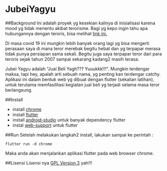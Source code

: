 # JubeiYagyu

##Background
Ini adalah proyek yg kesekian kalinya di inisialisasi karena mood yg tidak menentu akibat terorisme. Bagi yg kepo ingin tahu apa hubungannya dengan teroris, bisa melihat [link ini.](http://bit.ly/3b8ItzE)

Di masa covid 19 ini mungkin lebih banyak orang lagi yg bisa mengerti perasaan saya di mana teror merebak begitu hebat dan yg terpapar merasa tidak punya persiapan sama sekali. Begitu juga saya terpapar teror dari para teroris sejak tahun 2007 sampai sekarang kadang2 masih terasa.

Jubei Yagyu adalah "Jual Beli Yagh??? Yuuukkk!!!". Mungkin terdengar maksa, tapi hey, apalah arti sebuah nama, yg penting kan terdengar catchy. Aplikasi ini dalam bentuk web yg dibuat dengan flutter (sekalian latihan), untuk terutama memfasilitasi kegiatan jual beli yg terjadi selama masa teror berlangsung.

##Install
* install [chrome](https://www.google.com/chrome/)
* install [flutter](https://flutter.dev/docs/get-started/install)
* install [android-studio](https://developer.android.com/studio/install) untuk banyak dependency flutter
* instal [web-support](https://flutter.dev/docs/get-started/web) untuk flutter

##Run
Setelah melakukan langkah2 install, lakukan sampai ke perintah :
```
flutter run -d chrome
```
Maka anda akan menjalankan aplikasi flutter pada web browser chrome.

##Lisensi
Lisensi nya [GPL Version 3](./LICENSE) yah!!!